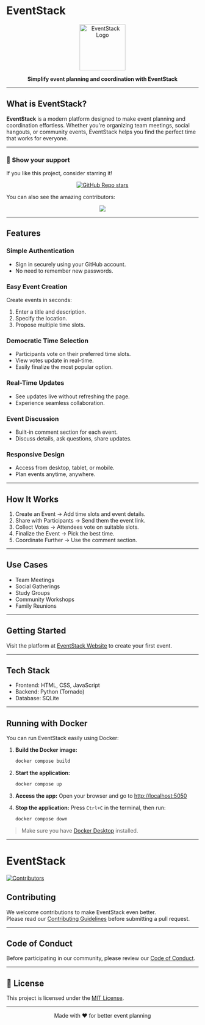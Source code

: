 # EventStack

<p align="center">
  <img src="static/images/favicon.png" alt="EventStack Logo" width="120" height="120">
</p>

<p align="center">
  <b>Simplify event planning and coordination with EventStack</b>
</p>

---

## What is EventStack?

**EventStack** is a modern platform designed to make event planning and coordination effortless. Whether you're organizing team meetings, social hangouts, or community events, EventStack helps you find the perfect time that works for everyone.

---

### 🔭 Show your support

If you like this project, consider starring it!

<p align="center">
  <a href="https://github.com/abhirajadhikary06/eventstack/stargazers">
    <img src="https://img.shields.io/github/stars/abhirajadhikary06/eventstack?style=social" alt="GitHub Repo stars">
  </a>
</p>

You can also see the amazing contributors:
  
<p align="center">
  <a href="https://github.com/abhirajadhikary06/eventstack/graphs/contributors">
    <img src="https://contrib.rocks/image?repo=abhirajadhikary06/eventstack" />
  </a>
</p>


---
## Features

### Simple Authentication
- Sign in securely using your GitHub account.
- No need to remember new passwords.

### Easy Event Creation
Create events in seconds:
1. Enter a title and description.
2. Specify the location.
3. Propose multiple time slots.

### Democratic Time Selection
- Participants vote on their preferred time slots.
- View votes update in real-time.
- Easily finalize the most popular option.

### Real-Time Updates
- See updates live without refreshing the page.
- Experience seamless collaboration.

### Event Discussion
- Built-in comment section for each event.
- Discuss details, ask questions, share updates.

### Responsive Design
- Access from desktop, tablet, or mobile.
- Plan events anytime, anywhere.

---

## How It Works

1. Create an Event → Add time slots and event details.
2. Share with Participants → Send them the event link.
3. Collect Votes → Attendees vote on suitable slots.
4. Finalize the Event → Pick the best time.
5. Coordinate Further → Use the comment section.

---

## Use Cases

- Team Meetings  
- Social Gatherings  
- Study Groups  
- Community Workshops  
- Family Reunions

---

## Getting Started

Visit the platform at [EventStack Website](#) to create your first event.

---

## Tech Stack

- Frontend: HTML, CSS, JavaScript  
- Backend: Python (Tornado)  
- Database: SQLite

---

## Running with Docker

You can run EventStack easily using Docker:

1. **Build the Docker image:**
   ```sh
   docker compose build
   ```

2. **Start the application:**
   ```sh
   docker compose up
   ```

3. **Access the app:**
   Open your browser and go to [http://localhost:5050](http://localhost:5050)

4. **Stop the application:**
   Press `Ctrl+C` in the terminal, then run:
   ```sh
   docker compose down
   ```

> Make sure you have [Docker Desktop](https://www.docker.com/products/docker-desktop/) installed.

---

# EventStack

[![Contributors](https://contrib.rocks/image?repo=abhirajadhikary06/eventstack)](https://github.com/abhirajadhikary06/eventstack/graphs/contributors)


## Contributing

We welcome contributions to make EventStack even better.  
Please read our [Contributing Guidelines](CONTRIBUTING.md) before submitting a pull request.

---

## Code of Conduct

Before participating in our community, please review our [Code of Conduct](CODE_OF_CONDUCT.md).

---

## 📄 License

This project is licensed under the [MIT License](LICENSE).

---

<p align="center">
  Made with ❤️ for better event planning
</p>
